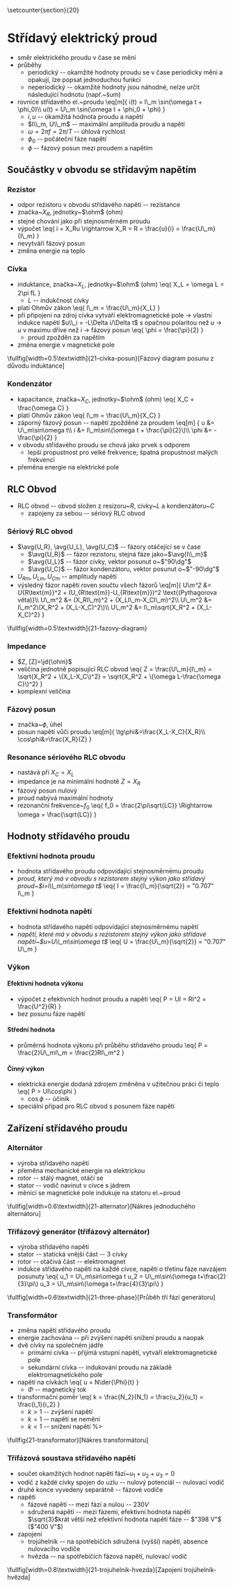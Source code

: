 \setcounter{section}{20}
# Střídavý elektrický proud
- směr elektrického proudu v čase se mění
- průběhy
	- periodický -- okamžité hodnoty proudu se v čase periodicky mění a opakují, lze popsat jednoduchou funkcí
	- neperiodický -- okamžité hodnoty jsou náhodné, nelze určit následující hodnotu (např.~šum)
- rovnice střídavého el.~proudu
	\eq[m]{
		i(t) = I\\_m \sin(\omega t + \phi_0)\\\\
		u(t) = U\\_m \sin(\omega t + \phi_0 + \phi) 
	}
	- $i, u$ -- okamžitá hodnota proudu a napětí
	- $I\\_m, U\\_m$ -- maximální amplituda proudu a napětí
	- $\omega = 2\pi f = 2\pi/T$ -- úhlová rychlost 
	- $\phi_0$ -- počáteční fáze napětí
	- $\phi$ -- fázový posun mezi proudem a napětím

## Součástky v obvodu se střídavým napětím
### Rezistor
- odpor rezistoru v obvodu střídavého napětí -- rezistance
- značka~$X_R$, jednotky~$\ohm$ (ohm)
- stejné chování jako při stejnosměrném proudu
- výpočet 
	\eq{
		i = X_Ru \rightarrow X_R = R = \frac{u}{i} = \frac{U\\_m}{I\\_m}
	}
- nevytváří fázový posun
- změna energie na teplo

### Cívka
- induktance, značka~$X_L$, jednotky~$\ohm$ (ohm)
	\eq{
		X_L = \omega L = 2\pi fL
	}
	- $L$ -- indukčnost cívky
- platí Ohmův zákon
	\eq{
		I\\_m = \frac{U\\_m}{X_L}
	}
- při připojení na zdroj cívka vytváří elektromagnetické pole $\rightarrow$ vlastní indukce napětí $u\\_i = -L\Delta i/\Delta t$ s opačnou polaritou než $u$ $\rightarrow$ $u$ v maximu dříve než $i$ $\rightarrow$ fázový posun
	\eq{
		\phi = \frac{\pi}{2}
	}
	- proud zpožděn za napětím
- změna energie v magnetické pole

\fullfig[width=0.5\textwidth]{21-civka-posun}[Fázový diagram posunu z důvodu induktance]

### Kondenzátor
- kapacitance, značka~$X_C$, jednotky~$\ohm$ (ohm)
	\eq{
		X_C = \frac{\omega C}
	}
- platí Ohmův zákon
	\eq{
		I\\_m = \frac{U\\_m}{X_C}
	}
- záporný fázový posun -- napětí zpožděné za proudem
	\eq[m] {
		u &= U\\_m\sin\omega t\\\\
		i &= I\\_m\sin\\(\omega t + \frac{\pi}{2}\\)\\\\
		\phi &= -\frac{\pi}{2}
	}
- v obvodu střídavého proudu se chová jako prvek s odporem
	- lepší propustnost pro velké frekvence; špatná propustnost malých frekvencí
- přeměna energie na elektrické pole

## RLC Obvod
- RLC obvod -- obvod složen z resizoru~$R$, cívky~$L$ a kondenzátoru~$C$
	- zapojeny za sebou -- sériový RLC obvod

### Sériový RLC obvod
- $\avg{U_R}, \avg{U_L}, \avg{U_C}$ -- fázory otáčející se v čase
	- $\avg{U_R}$ -- fázor rezistoru, stejná fáze jako~$\avg{I\\_m}$
	- $\avg{U_L}$ -- fázor cívky, vektor posunut o~$"90\dg"$
	- $\avg{U_C}$ -- fázor kondenzátoru, vektor posunut o~$"-90\dg"$ 
- $U_{R\text{m}}, U_{L\text{m}}, U_{C\text{m}}$ -- amplitudy napětí
- výsledný fázor napětí roven součtu všech fázorů
	\eq[m]{
		U\\_m^2 &= U_{R\text{m}}^2 + (U_{R\text{m}}-U_{R\text{m}})^2 \text{(Pythagorova věta)}\\\\
		U\\_m^2 &= (X_RI\\_m)^2 + (X_LI\\_m-X_CI\\_m)^2\\\\
		U\\_m^2 &= I\\_m^2\\(X_R^2 + (X_L-X_C)^2\\)\\\\
		U\\_m^2 &= I\\_m\sqrt{X_R^2 + (X_L-X_C)^2}
	}

\fullfig[width=0.5\textwidth]{21-fazovy-diagram}

### Impedance
- $Z, [Z]=\jd{\ohm}$
- veličina jednotně popisující RLC obvod
	\eq{
		Z = \frac{U\\_m}{I\\_m} = \sqrt{X_R^2 + \\(X_L-X_C\\)^2} = \sqrt{X_R^2 + \\(\omega L-\frac{\omega C}\\)^2}
	}
- komplexní veličina

### Fázový posun
- značka~$\phi$, úhel
- posun napětí vůči proudu
	\eq[m]{
		\tg\phi&=\frac{X_L-X_C}{X_R}\\\\
		\cos\phi&=\frac{X_R}{Z}
	}

### Resonance sériového RLC obvodu
- nastává při $X_C = X_L$
- impedance je na minimální hodnotě $Z = X_R$
- fázový posun nulový
- proud nabývá maximální hodnoty
- rezonanční frekvence~$f_0$
	\eq{
		f_0 = \frac{2\pi\sqrt{LC}} \Rightarrow \omega = \frac{\sqrt{LC}}
	}

## Hodnoty střídavého proudu
### Efektivní hodnota proudu
- hodnota střídavého proudu odpovídající stejnosměrnému proudu
- *proud, který má v obvodu s rezistorem stejný výkon jako střídavý proud~$i=I\\_m\sin\omega t$*
	\eq{
	I = \frac{I\\_m}{\sqrt{2}} = "0.707" I\\_m
	}

### Efektivní hodnota napětí
- hodnota střídavého napětí odpovídající stejnosměrnému napětí
- *napětí, které má v obvodu s rezistorem stejný výkon jako střídavé napětí~$u=U\\_m\sin\omega t$*
	\eq{
		U = \frac{U\\_m}{\sqrt{2}} = "0.707" U\\_m
	}

### Výkon
#### Efektivní hodnota výkonu
- výpočet z efektivních hodnot proudu a napětí
	\eq{
		P = UI = RI^2 = \frac{U^2}{R}
	}
- bez posunu fáze napětí

#### Střední hodnota
- průměrná hodnota výkonu při průběhu střídavého proudu
	\eq{
		P = \frac{2}U\\_mI\\_m = \frac{2}RI\\_m^2
	}

#### Činný výkon
- elektrická energie dodaná zdrojem změněna v užitečnou práci či teplo
	\eq{
		P = UI\cos\phi
	}
	- $\cos\phi$ -- účiník
- speciální případ pro RLC obvod s posunem fáze napětí

## Zařízení střídavého proudu
### Alternátor
- výroba střídavého napětí
- přeměna mechanické energie na elektrickou
- rotor -- stálý magnet, otáčí se
- stator -- vodič navinut v cívce s jádrem
- měnící se magnetické pole indukuje na statoru el.~proud

\fullfig[width=0.6\textwidth]{21-alternator}[Nákres jednoduchého alternátoru]

### Třífázový generátor (třífázový alternátor)
- výroba střídavého napětí
- stator -- statická vnější část -- 3 cívky
- rotor -- otáčivá část -- elektromagnet
- indukce střídavého napětí na každé cívce, napětí o třetinu fáze navzájem posunuty
	\eq{
		u_1 = U\\_m\sin\omega t
		u_2 = U\\_m\sin\\(\omega t+\frac{2}{3}\pi\\)
		u_3 = U\\_m\sin\\(\omega t+\frac{4}{3}\pi\\)
	}

\fullfig[width=0.6\textwidth]{21-three-phase}[Průběh tří fází generátoru]

### Transformátor
- změna napětí střídavého proudu
- energie zachována -- při zvýšení napětí snížení proudu a naopak
- dvě cívky na společném jádře
	- primární cívka -- přijímá vstupní napětí, vytváří elektromagnetické pole
	- sekundární cívka -- indukování proudu na základě elektromagnetického pole
- napětí na cívkách
	\eq{
		u = N\der{\Phi}{t}
	}
	- $\Phi$ -- magnetický tok
- transformační poměr
	\eq{
		k  = \frac{N_2}{N_1} = \frac{u_2}{u_1} = \frac{i_1}{i_2}
	}
	- $k>1$ -- zvýšení napětí
	- $k=1$ -- napětí se nemění
	- $k<1$ -- snížení napětí %>

\fullfig{21-transformator}[Nákres transformátoru]

### Třífázová soustava střídavého napětí
- součet okamžitých hodnot napětí fází~$u_1+u_2+u_3=0$
- vodič z každé cívky spojen do uzlu -- nulový potenciál -- nulovací vodič
- druhé konce vyvedeny separátně -- fázové vodiče
- napětí
	- fázové napětí -- mezi fází a nulou -- $230 V$
	- sdružená napětí -- mezi fázemi, efektivní hodnota napětí $\sqrt{3}$krát větší než efektivní hodnota napětí fáze -- $"398 V"$ ($"400 V"$)
- zapojení
	- trojúhelník -- na spotřebičích sdružená (vyšší) napětí, absence nulovacího vodiče
	- hvězda -- na spotřebičích fázová napětí, nulovací vodič

\fullfig[width=0.8\textwidth]{21-trojuhelnik-hvezda}[Zapojení trojúhelník-hvězda]
